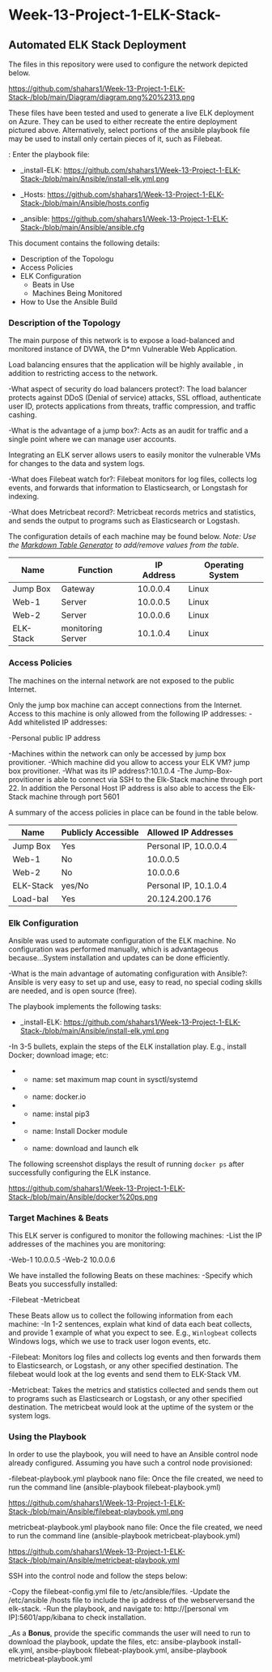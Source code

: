 # Week-13-Project-1-ELK-Stack-
## Automated ELK Stack Deployment

The files in this repository were used to configure the network depicted below.
                                                                                                                                            
https://github.com/shahars1/Week-13-Project-1-ELK-Stack-/blob/main/Diagram/diagram.png%20%2313.png                                                                                                                                            

These files have been tested and used to generate a live ELK deployment on Azure. They can be used to either recreate the entire deployment pictured above. Alternatively, select portions of the ansible playbook file may be used to install only certain pieces of it, such as Filebeat.

: Enter the playbook file:

- _install-ELK:
https://github.com/shahars1/Week-13-Project-1-ELK-Stack-/blob/main/Ansible/install-elk.yml.png 

- _Hosts:
https://github.com/shahars1/Week-13-Project-1-ELK-Stack-/blob/main/Ansible/hosts.config

- _ansible:
https://github.com/shahars1/Week-13-Project-1-ELK-Stack-/blob/main/Ansible/ansible.cfg



This document contains the following details:
- Description of the Topologu
- Access Policies
- ELK Configuration
  - Beats in Use
  - Machines Being Monitored
- How to Use the Ansible Build

### Description of the Topology

The main purpose of this network is to expose a load-balanced and monitored instance of DVWA, the D*mn Vulnerable Web Application.

Load balancing ensures that the application will be highly available , in addition to restricting access to the network.

-What aspect of security do load balancers protect?:  The load balancer protects against DDoS (Denial of service) attacks, SSL offload, authenticate user ID, protects applications from threats, traffic compression, and traffic cashing.
  
-What is the advantage of a jump box?: Acts as an audit for traffic and a single point where we can manage user accounts.


Integrating an ELK server allows users to easily monitor the vulnerable VMs for changes to the data and system logs.

-What does Filebeat watch for?: Filebeat monitors for log files, collects log events, and forwards that information to Elasticsearch, or Longstash for indexing.

-What does Metricbeat record?: Metricbeat records metrics and statistics, and sends the output to programs such as Elasticsearch or Logstash. 

 

The configuration details of each machine may be found below.
_Note: Use the [Markdown Table Generator](http://www.tablesgenerator.com/markdown_tables) to add/remove values from the table_.

| Name     | Function         | IP Address | Operating System |
|----------|----------------- |------------|------------------|
| Jump Box | Gateway          | 10.0.0.4   | Linux            |
| Web-1    | Server           | 10.0.0.5   | Linux            |
| Web-2    | Server           | 10.0.0.6   | Linux            |
| ELK-Stack| monitoring Server| 10.1.0.4   | Linux            |

### Access Policies

The machines on the internal network are not exposed to the public Internet. 

Only the jump box machine can accept connections from the Internet. Access to this machine is only allowed from the following IP addresses:
-Add whitelisted IP addresses:

-Personal public IP address


-Machines within the network can only be accessed by jump box provitioner.
-Which machine did you allow to access your ELK VM? jump box provitioner.
-What was its IP address?:10.1.0.4
-The Jump-Box-provitioner is able to connect via SSH to the Elk-Stack machine through port 22. In addition the Personal Host IP address is also able to access the Elk-Stack machine through port 5601


A summary of the access policies in place can be found in the table below.

| Name     | Publicly Accessible | Allowed IP Addresses  |
|----------|---------------------|-----------------------|
| Jump Box | Yes                 | Personal IP, 10.0.0.4 |
| Web-1    | No                  | 10.0.0.5              |
| Web-2    | No                  | 10.0.0.6              |
| ELK-Stack| yes/No              | Personal IP, 10.1.0.4 |
| Load-bal | Yes                 | 20.124.200.176        |

### Elk Configuration

Ansible was used to automate configuration of the ELK machine. No configuration was performed manually, which is advantageous because...System installation and updates can be done efficiently.

-What is the main advantage of automating configuration with Ansible?: Ansible is very easy to set up and use, easy to read, no special coding skills are needed, and is open source (free).             

The playbook implements the following tasks:

-  _install-ELK:
https://github.com/shahars1/Week-13-Project-1-ELK-Stack-/blob/main/Ansible/install-elk.yml.png 

-In 3-5 bullets, explain the steps of the ELK installation play. E.g., install Docker; download image; etc:
- - name: set maximum map count in sysctl/systemd
- - name: docker.io
- - name: instal pip3
- - name: Install Docker module
- - name: download and launch elk

The following screenshot displays the result of running `docker ps` after successfully configuring the ELK instance.

https://github.com/shahars1/Week-13-Project-1-ELK-Stack-/blob/main/Ansible/docker%20ps.png

### Target Machines & Beats

This ELK server is configured to monitor the following machines:
-List the IP addresses of the machines you are monitoring: 

-Web-1 10.0.0.5
-Web-2 10.0.0.6

We have installed the following Beats on these machines:
-Specify which Beats you successfully installed:

-Filebeat
-Metricbeat

These Beats allow us to collect the following information from each machine:
-In 1-2 sentences, explain what kind of data each beat collects, and provide 1 example of what you expect to see. E.g., `Winlogbeat` collects Windows logs, which we use to track user logon events, etc.

-Filebeat: Monitors log files and collects log events and then forwards them to Elasticsearch, or Logstash, or any other specified destination. The filebeat would look at the log events and send them to ELK-Stack VM. 

-Metricbeat: Takes the metrics and statistics collected and sends them out to programs such as Elasticsearch or Logstash, or any other specified destination. The metricbeat would look at the uptime of the system or the system logs.

### Using the Playbook
In order to use the playbook, you will need to have an Ansible control node already configured. Assuming you have such a control node provisioned: 

-filebeat-playbook.yml playbook nano file: Once the file created, we need to run the command line (ansible-playbook filebeat-playbook.yml)

https://github.com/shahars1/Week-13-Project-1-ELK-Stack-/blob/main/Ansible/filebeat-playbook.yml.png

metricbeat-playbook.yml playbook nano file: Once the file created, we need to run the command line (ansible-playbook metricbeat-playbook.yml)

https://github.com/shahars1/Week-13-Project-1-ELK-Stack-/blob/main/Ansible/metricbeat-playbook.yml

SSH into the control node and follow the steps below:

-Copy the filebeat-config.yml file to /etc/ansible/files.
-Update the /etc/ansible /hosts file to include the ip address of the webserversand the elk-stack.
-Run the playbook, and navigate to:
http://[personal vm IP]:5601/app/kibana to check installation.


_As a **Bonus**, provide the specific commands the user will need to run to download the playbook, update the files, etc: ansibe-playbook install-elk.yml, ansibe-playbook filebeat-playbook.yml, ansibe-playbook metricbeat-playbook.yml
